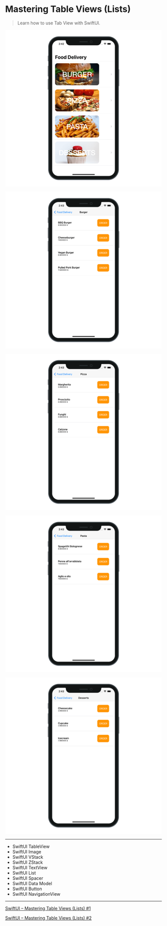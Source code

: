 # Mastering Table Views (Lists)

> Learn how to use Tab View with SwiftUI.

![Mastering Table Views 1](./MasteringTableViews_1.png "Mastering Table Views 1")

![Mastering Table Views 2](./MasteringTableViews_2.png "Mastering Table Views 2")

![Mastering Table Views 3](./MasteringTableViews_3.png "Mastering Table Views 3")

![Mastering Table Views 4](./MasteringTableViews_4.png "Mastering Table Views 4")

![Mastering Table Views 5](./MasteringTableViews_5.png "Mastering Table Views 5")

---

- SwiftUI TableView
- SwiftUI Image
- SwiftUI VStack
- SwiftUI ZStack
- SwiftUI TextView
- SwiftUI List
- SwiftUI Spacer
- SwiftUI Data Model
- SwiftUI Button
- SwiftUI NavigationView

---

[SwiftUI – Mastering Table Views (Lists) #1](https://blckbirds.com/post/swiftui-mastering-table-views-lists-1/)

[SwiftUI – Mastering Table Views (Lists) #2](https://blckbirds.com/post/swiftui-mastering-table-views-lists-1-2/)
